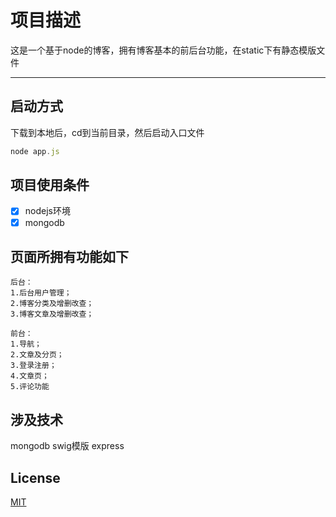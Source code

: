 项目描述
===========================
这是一个基于node的博客，拥有博客基本的前后台功能，在static下有静态模版文件

****
## 启动方式
下载到本地后，cd到当前目录，然后启动入口文件
```javascript
node app.js
```

## 项目使用条件
- [x] nodejs环境
- [x] mongodb

## 页面所拥有功能如下
```
后台：
1.后台用户管理；
2.博客分类及增删改查；
3.博客文章及增删改查；

前台：
1.导航；
2.文章及分页；
3.登录注册；
4.文章页；
5.评论功能

```

## 涉及技术
mongodb
swig模版
express

## License
[MIT](/LICENSE)

